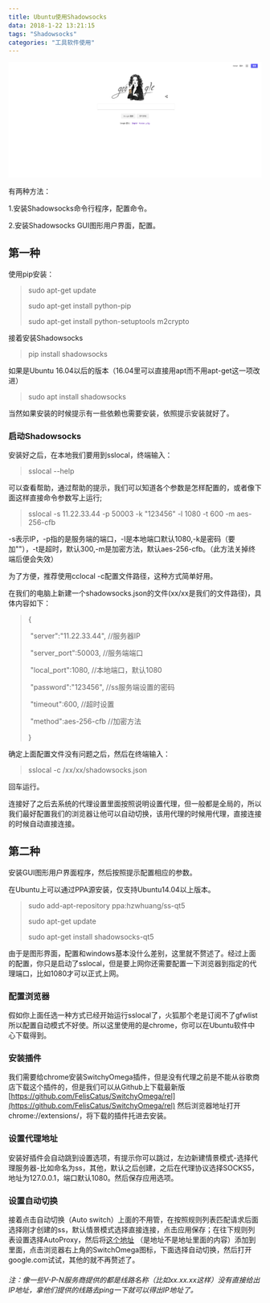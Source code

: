 ```yaml
---
title: Ubuntu使用Shadowsocks
data: 2018-1-22 13:21:15
tags: "Shadowsocks"
categories: "工具软件使用"
---
```




![post-cover](./google.png)

有两种方法：

1.安装Shadowsocks命令行程序，配置命令。

2.安装Shadowsocks GUI图形用户界面，配置。

## 第一种

使用pip安装：

> sudo apt-get update
>
> sudo apt-get install python-pip
>
> sudo apt-get install python-setuptools m2crypto

接着安装Shadowsocks

> pip install shadowsocks

如果是Ubuntu 16.04以后的版本（16.04里可以直接用apt而不用apt-get这一项改进）

> sudo apt install shadowsocks

当然如果安装的时候提示有一些依赖也需要安装，依照提示安装就好了。

### 启动Shadowsocks

安装好之后，在本地我们要用到sslocal，终端输入：

>sslocal --help

可以查看帮助，通过帮助的提示，我们可以知道各个参数是怎样配置的，或者像下面这样直接命令参数写上运行;

> sslocal -s 11.22.33.44 -p 50003 -k "123456" -l 1080 -t 600 -m aes-256-cfb

-s表示IP，-p指的是服务端的端口，-l是本地端口默认1080,-k是密码（要加""），-t是超时，默认300,-m是加密方法，默认aes-256-cfb。（此方法关掉终端后便会失效）



为了方便，推荐使用cclocal -c配置文件路径，这种方式简单好用。

在我们的电脑上新建一个shadowsocks.json的文件(xx/xx是我们的文件路径)，具体内容如下：

> {
>
> ​	"server":"11.22.33.44",            //服务器IP
>
> ​	"server_port":50003,               //服务端端口
>
> ​	"local_port":1080,                    //本地端口，默认1080
>
> ​	"password":"123456",             //ss服务端设置的密码
>
> ​	"timeout":600,                          //超时设置
>
> ​	"method":aes-256-cfb             //加密方法
>
> }

确定上面配置文件没有问题之后，然后在终端输入：

> sslocal -c /xx/xx/shadowsocks.json

回车运行。

连接好了之后去系统的代理设置里面按照说明设置代理，但一般都是全局的，所以我们最好配置我们的浏览器让他可以自动切换，该用代理的时候用代理，直接连接的时候自动直接连接。

## 第二种

安装GUI图形用户界面程序，然后按照提示配置相应的参数。

在Ubuntu上可以通过PPA源安装，仅支持Ubuntu14.04以上版本。

> sudo add-apt-repository ppa:hzwhuang/ss-qt5
>
> sudo apt-get update
>
> sudo apt-get install shadowsocks-qt5

由于是图形界面，配置和windows基本没什么差别，这里就不赘述了。经过上面的配置，你只是启动了sslocal，但是要上网你还需要配置一下浏览器到指定的代理端口，比如1080才可以正式上网。

### 配置浏览器

假如你上面任选一种方式已经开始运行sslocal了，火狐那个老是订阅不了gfwlist所以配置自动模式不好使。所以这里使用的是chrome，你可以在Ubuntu软件中心下载得到。

### 安装插件

我们需要给chrome安装SwitchyOmega插件，但是没有代理之前是不能从谷歌商店下载这个插件的，但是我们可以从Github上下载最新版[https://github.com/FelisCatus/SwitchyOmega/rel](https://github.com/FelisCatus/SwitchyOmega/rel) 然后浏览器地址打开chrome://extensions/，将下载的插件托进去安装。

### 设置代理地址

安装好插件会自动跳到设置选项，有提示你可以跳过，左边新建情景模式-选择代理服务器-比如命名为ss，其他，默认之后创建，之后在代理协议选择SOCKS5，地址为127.0.0.1，端口默认1080。然后保存应用选项。

### 设置自动切换

接着点击自动切换（Auto switch）上面的不用管，在按照规则列表匹配请求后面选择刚才创建的ss，默认情景模式选择直接连接，点击应用保存；在往下规则列表设置选择AutoProxy，然后将[这个地址](https://raw.githubusercontent.com/gfwlist/gfwlist/master/gfwlist.txt) （是地址不是地址里面的内容）添加到里面，点击浏览器右上角的SwitchOmega图标，下面选择自动切换，然后打开google.com试试，其他的就不再赘述了。

###### 注：像一些V-P-N服务商提供的都是线路名称（比如xx.xx.xx这样）没有直接给出IP地址，拿他们提供的线路去ping一下就可以得出IP地址了。



